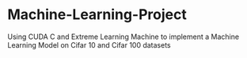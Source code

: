 # Machine-Learning-Project
Using CUDA C and Extreme Learning Machine to implement a Machine Learning Model on Cifar 10 and Cifar 100 datasets
